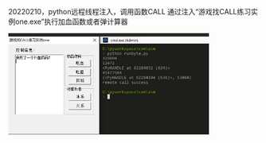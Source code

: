 20220210，python远程线程注入，调用函数CALL
通过注入“游戏找CALL练习实例one.exe”执行加血函数或者弹计算器

<p>
<img width="80%" src="./image.jpg">

</p>
